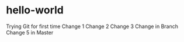 # hello-world
Trying Git for first time
Change 1 
Change 2
Change 3
Change in Branch
Change 5 in Master